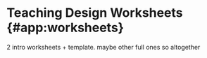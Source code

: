 # Teaching Design Worksheets {#app:worksheets}

2 intro worksheets + template. maybe other full ones so altogether
